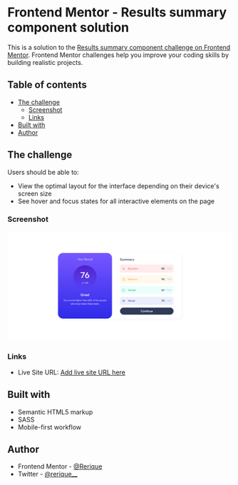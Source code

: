 # Frontend Mentor - Results summary component solution

This is a solution to the [Results summary component challenge on Frontend Mentor](https://www.frontendmentor.io/challenges/results-summary-component-CE_K6s0maV). Frontend Mentor challenges help you improve your coding skills by building realistic projects.

## Table of contents

- [The challenge](#the-challenge)
  - [Screenshot](#screenshot)
  - [Links](#links)
- [Built with](#built-with)
- [Author](#author)

## The challenge

Users should be able to:

- View the optimal layout for the interface depending on their device's screen size
- See hover and focus states for all interactive elements on the page

### Screenshot

![result-summary-component](./assets/images/results-summary-component.png)

### Links

- Live Site URL: [Add live site URL here](https://your-live-site-url.com)

## Built with

- Semantic HTML5 markup
- SASS
- Mobile-first workflow

## Author

- Frontend Mentor - [@Rerique](https://www.frontendmentor.io/profile/Rerique)
- Twitter - [@rerique\_\_](https://www.twitter.com/rerique__)
